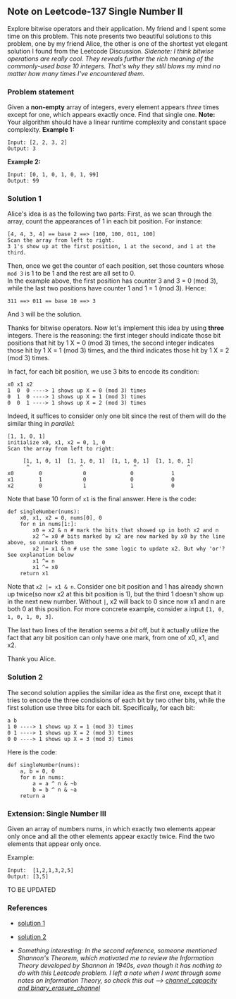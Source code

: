 ## Note on Leetcode-137 Single Number II
Explore bitwise operators and their application. My friend and I spent some time on this problem. This note presents two beautiful solutions to this problem, one by my friend Alice, the other is one of the shortest yet elegant solution I found from the Leetcode Discussion.
*Sidenote: I think bitwise operations are really cool. They reveals further the rich meaning of the commonly-used base 10 integers. That's why they still blows my mind no matter how many times I've encountered them.*

### Problem statement
Given a **non-empty** array of integers, every element appears *three* times except for one, which appears exactly once. Find that single one.
**Note:**
Your algorithm should have a linear runtime complexity and constant space complexity.
**Example 1:**
```
Input: [2, 2, 3, 2]
Output: 3
```
**Example 2:**
```
Input: [0, 1, 0, 1, 0, 1, 99]
Output: 99
```

### Solution 1
Alice's idea is as the following two parts: First, as we scan through the array, count the appearances of 1 in each bit position. For instance:
```
[4, 4, 3, 4] == base 2 ==> [100, 100, 011, 100]
Scan the array from left to right.
3 1's show up at the first position, 1 at the second, and 1 at the third.
```
Then, once we get the counter of each position, set those counters whose ```mod 3``` is 1 to be 1 and the rest are all set to 0.  
In the example above, the first position has counter 3 and 3 = 0 (mod 3), while the last two positions have counter 1 and 1 = 1 (mod 3). Hence:
```
311 ==> 011 == base 10 ==> 3
```
And `3` will be the solution.

Thanks for bitwise operators. Now let's implement this idea by using **three** integers. There is the reasoning: the first integer should indicate those bit positions that hit by 1 X = 0 (mod 3) times, the second integer indicates those hit by 1 X = 1 (mod 3) times, and the third indicates those hit by 1 X = 2 (mod 3) times. 

In fact, for each bit position, we use 3 bits to encode its condition:

```
x0 x1 x2
1  0  0 ----> 1 shows up X = 0 (mod 3) times
0  1  0 ----> 1 shows up X = 1 (mod 3) times
0  0  1 ----> 1 shows up X = 2 (mod 3) times
```

Indeed, it suffices to consider only one bit since the rest of them will do the similar thing in *parallel*:
```
[1, 1, 0, 1]
initialize x0, x1, x2 = 0, 1, 0
Scan the array from left to right:

     [1, 1, 0, 1]  [1, 1, 0, 1]  [1, 1, 0, 1]  [1, 1, 0, 1]
      ^                ^                ^                ^
x0        0             0              0            1
x1        1             0              0            0 
x2        0             1              1            0  
```
Note that base 10 form of ```x1``` is the final answer.
Here is the code:
```
def singleNumber(nums):
    x0, x1, x2 = 0, nums[0], 0
    for n in nums[1:]:
        x0 = x2 & n # mark the bits that showed up in both x2 and n
        x2 ^= x0 # bits marked by x2 are now marked by x0 by the line above, so unmark them
        x2 |= x1 & n # use the same logic to update x2. But why 'or'? See explanation below
        x1 ^= n 
        x1 ^= x0 
    return x1
```
Note that `x2 |= x1 & n`. Consider one bit position and 1 has already shown up twice(so now x2 at this bit position is 1), but the third 1 doesn't show up in the next new number. Without `|`, x2 will back to 0 since now x1 and n are both 0 at this position. For more concrete example, consider a input `[1, 0, 1, 0, 1, 0, 3]`.

The last two lines of the iteration seems a *bit* off, but it actually utilize the fact that any bit position can only have one mark, from one of x0, x1, and x2. 

Thank you Alice.

### Solution 2
The second solution applies the similar idea as the first one, except that it tries to encode the three condisions of each bit by two other bits, while the first solution use three bits for each bit. Specifically, for each bit:
```
a b
1 0 ----> 1 shows up X = 1 (mod 3) times
0 1 ----> 1 shows up X = 2 (mod 3) times
0 0 ----> 1 shows up X = 3 (mod 3) times
```

Here is the code:
```
def singleNumber(nums):
    a, b = 0, 0
    for n in nums:
        a = a ^ n & ~b
        b = b ^ n & ~a
    return a
```

### Extension: Single Number III
Given an array of numbers nums, in which exactly two elements appear only once and all the other elements appear exactly twice. Find the two elements that appear only once.

Example:
```
Input:  [1,2,1,3,2,5]
Output: [3,5]
```

TO BE UPDATED

### References
- [solution 1](https://www.jianshu.com/p/ae56c3133a75?utm_campaign=hugo&utm_medium=reader_share&utm_content=note&utm_source=weixin-timeline&from=timeline)
- [solution 2](https://leetcode.com/problems/single-number-ii/discuss/167343/topic)
  
- *Something interesting: In the second reference, someone mentioned Shannon's Theorem, which motivated me to review the Information Theory developed by Shannon in 1940s, even though it has nothing to do with this Leetcode problem. I left a note when I went through some notes on Information Theory, so check this out --> [channel_capacity and binary_erasure_channel](../stats-prob/channel_capacity_and_binary_erasure_channel.ipynb)*